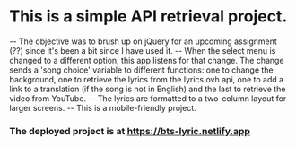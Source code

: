 
# This is a simple API retrieval project. 

-- The objective was to brush up on jQuery for an upcoming assignment (??) since it's been a bit since I have used it. 
-- When the select menu is changed to a different option, this app listens for that change. The change sends a 'song choice' variable to different functions: one to change the background, one to retrieve the lyrics from the lyrics.ovh api, one to add a link to a translation (if the song is not in English) and the last to retrieve the video from YouTube. 
-- The lyrics are formatted to a two-column layout for larger screens. 
-- This is a mobile-friendly project.

### The deployed project is at https://bts-lyric.netlify.app
